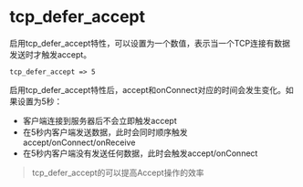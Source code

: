 # tcp_defer_accept

启用tcp_defer_accept特性，可以设置为一个数值，表示当一个TCP连接有数据发送时才触发accept。
```
tcp_defer_accept => 5
```
启用tcp_defer_accept特性后，accept和onConnect对应的时间会发生变化。如果设置为5秒：

* 客户端连接到服务器后不会立即触发accept
* 在5秒内客户端发送数据，此时会同时顺序触发accept/onConnect/onReceive
* 在5秒内客户端没有发送任何数据，此时会触发accept/onConnect

> tcp_defer_accept的可以提高Accept操作的效率
